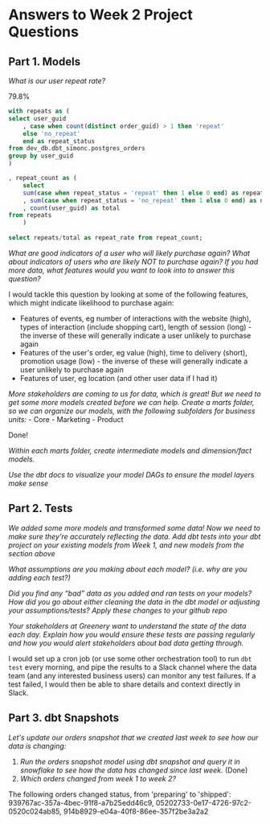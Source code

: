 # Answers to Week 2 Project Questions

## Part 1. Models 
_What is our user repeat rate?_

79.8%
```sql
with repeats as (
select user_guid
    , case when count(distinct order_guid) > 1 then 'repeat'
    else 'no_repeat'
    end as repeat_status
from dev_db.dbt_simonc.postgres_orders
group by user_guid
)

, repeat_count as (
    select 
    sum(case when repeat_status = 'repeat' then 1 else 0 end) as repeats
    , sum(case when repeat_status = 'no_repeat' then 1 else 0 end) as no_repeats
    , count(user_guid) as total
from repeats
    )
    
select repeats/total as repeat_rate from repeat_count;
```

_What are good indicators of a user who will likely purchase again? What about indicators of users who are likely NOT to purchase again? If you had more data, what features would you want to look into to answer this question?_

I would tackle this question by looking at some of the following features, which might indicate likelihood to purchase again:
- Features of events, eg number of interactions with the website (high), types of interaction (include shopping cart), length of session (long) - the inverse of these will generally indicate a user unlikely to purchase again
- Features of the user's order, eg value (high), time to delivery (short), promotion usage (low) - the inverse of these will generally indicate a user unlikely to purchase again
- Features of user, eg location (and other user data if I had it)

_More stakeholders are coming to us for data, which is great! But we need to get some more models created before we can help. Create a marts folder, so we can organize our models, with the following subfolders for business units:_
    - Core
    - Marketing
    - Product

Done!

_Within each marts folder, create intermediate models and dimension/fact models._



_Use the dbt docs to visualize your model DAGs to ensure the model layers make sense_

## Part 2. Tests

_We added some more models and transformed some data! Now we need to make sure they’re accurately reflecting the data. Add dbt tests into your dbt project on your existing models from Week 1, and new models from the section above_

_What assumptions are you making about each model? (i.e. why are you adding each test?)_

_Did you find any “bad” data as you added and ran tests on your models? How did you go about either cleaning the data in the dbt model or adjusting your assumptions/tests?_
    _Apply these changes to your github repo_

_Your stakeholders at Greenery want to understand the state of the data each day. Explain how you would ensure these tests are passing regularly and how you would alert stakeholders about bad data getting through._

I would set up a cron job (or use some other orchestration tool) to run `dbt test` every morning, and pipe the results to a Slack channel where the data team (and any interested business users) can monitor any test failures. If a test failed, I would then be able to share details and context directly in Slack.

## Part 3. dbt Snapshots 
_Let's update our orders snapshot that we created last week to see how our data is changing:_

1. _Run the orders snapshot model using dbt snapshot and query it in snowflake to see how the data has changed since last week._ (Done)
2. _Which orders changed from week 1 to week 2?_

The following orders changed status, from 'preparing' to 'shipped': 939767ac-357a-4bec-91f8-a7b25edd46c9, 05202733-0e17-4726-97c2-0520c024ab85, 914b8929-e04a-40f8-86ee-357f2be3a2a2